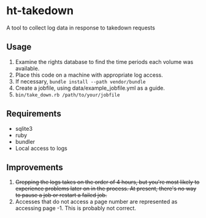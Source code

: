 # ht-takedown
A tool to collect log data in response to takedown requests

## Usage

1. Examine the rights database to find the time periods each volume was available.
2. Place this code on a machine with appropriate log access.
3. If necessary, ```bundle install --path vendor/bundle```
3. Create a jobfile, using data/example_jobfile.yml as a guide.
4. ```bin/take_down.rb /path/to/your/jobfile```

## Requirements

* sqlite3
* ruby
* bundler
* Local access to logs

## Improvements

1. ~~Grepping the logs takes on the order of 4 hours, but you're most likely
   to experience problems later on in the process.  At present, there's
   no way to pause a job or restart a failed job.~~  
2. Accesses that do not access a page number are represented as accessing
   page -1.  This is probably not correct.
